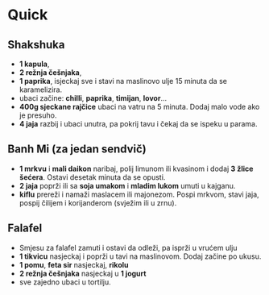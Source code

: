 # Quick

## Shakshuka

* **1 kapula**,
* **2 režnja češnjaka**,
* **1 paprika**, isjeckaj sve i stavi na maslinovo ulje 15 minuta da se karamelizira.
* ubaci začine: **chilli**, **paprika**, **timijan**, **lovor**...
* **400g sjeckane rajčice** ubaci na vatru na 5 minuta. Dodaj malo vode ako je presuho.
* **4 jaja** razbij i ubaci unutra, pa pokrij tavu i čekaj da se ispeku u parama.

## Banh Mi (za jedan sendvič)

* **1 mrkvu** i **mali daikon** naribaj, polij limunom ili kvasinom i dodaj **3 žlice šećera**. Ostavi desetak minuta da se opusti.
* **2 jaja** poprži ili sa **soja umakom** i **mladim lukom** umuti u kajganu.
* **kiflu** prereži i namaži maslacem ili majonezom. Pospi mrkvom, stavi jaja, pospij čilijem i korijanderom (svježim ili u zrnu).

## Falafel

* Smjesu za falafel zamuti i ostavi da odleži, pa isprži u vrućem ulju
* **1 tikvicu** nasjeckaj i poprži u tavi na maslinovom. Dodaj začine po ukusu.
* **1 pomu**, **feta sir** nasjeckaj, **rikolu**
* **2 režnja češnjaka** nasjeckaj u **1 jogurt**
* sve zajedno ubaci u tortilju.
